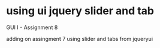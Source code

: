 # using ui jquery slider and tab
GUI I - Assignment 8

adding on assingment 7 using slider and tabs from jqueryui 
